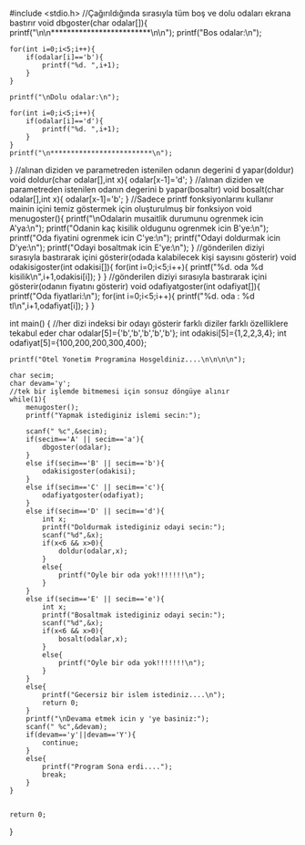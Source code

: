 #include <stdio.h>
//Çağırıldığında sırasıyla tüm boş ve dolu odaları ekrana bastırır
void dbgoster(char odalar[]){
    printf("\n\n*************************\n\n");
    printf("Bos odalar:\n");

    for(int i=0;i<5;i++){
        if(odalar[i]=='b'){
            printf("%d. ",i+1);
        }    
    }

    printf("\nDolu odalar:\n");

    for(int i=0;i<5;i++){
        if(odalar[i]=='d'){
            printf("%d. ",i+1);
        }    
    }
    printf("\n*************************\n");
}
//alınan diziden ve parametreden istenilen odanın degerini d yapar(doldur)
void doldur(char odalar[],int x){
     odalar[x-1]='d';
}
//alınan diziden ve parametreden istenilen odanın degerini b yapar(bosaltır)
void bosalt(char odalar[],int x){
     odalar[x-1]='b';
}
//Sadece printf fonksiyonlarını kullanır mainin içini temiz göstermek için oluşturulmuş bir fonksiyon
void menugoster(){
    printf("\nOdalarin musaitlik durumunu ogrenmek icin A'ya:\n");
    printf("Odanin kaç kisilik oldugunu ogrenmek icin B'ye:\n");
    printf("Oda fiyatini ogrenmek icin C'ye:\n");
    printf("Odayi doldurmak icin D'ye:\n");
    printf("Odayi bosaltmak icin E'ye:\n");
}
//gönderilen diziyi sırasıyla bastırarak içini gösterir(odada kalabilecek kişi sayısını gösterir)
void odakisigoster(int odakisi[]){
    for(int i=0;i<5;i++){
        printf("%d. oda %d kisilik\n",i+1,odakisi[i]);
    }
}
//gönderilen diziyi sırasıyla bastırarak içini gösterir(odanın fiyatını gösterir)
void odafiyatgoster(int odafiyat[]){
    printf("Oda fiyatlari:\n");
    for(int i=0;i<5;i++){
        printf("%d. oda : %d tl\n",i+1,odafiyat[i]);
    }
}


int main()
{
    //her dizi indeksi bir odayı gösterir farklı diziler farklı özelliklere tekabul eder
	char odalar[5]={'b','b','b','b','b'};
	int odakisi[5]={1,2,2,3,4}; 
	int odafiyat[5]={100,200,200,300,400};

    printf("Otel Yonetim Programina Hosgeldiniz....\n\n\n\n");
    
    char secim;
    char devam='y';
    //tek bir işlemde bitmemesi için sonsuz döngüye alınır
    while(1){
        menugoster();
        printf("Yapmak istediginiz islemi secin:");
        
        scanf(" %c",&secim);
        if(secim=='A' || secim=='a'){
            dbgoster(odalar);    
        }
        else if(secim=='B' || secim=='b'){
            odakisigoster(odakisi);
        }
        else if(secim=='C' || secim=='c'){
            odafiyatgoster(odafiyat);    
        }
        else if(secim=='D' || secim=='d'){
            int x;
            printf("Doldurmak istediginiz odayi secin:");
            scanf("%d",&x);
            if(x<6 && x>0){
                doldur(odalar,x);    
            }
            else{
                printf("Oyle bir oda yok!!!!!!!\n");
            }
        }
        else if(secim=='E' || secim=='e'){
            int x;
            printf("Bosaltmak istediginiz odayi secin:");
            scanf("%d",&x);
            if(x<6 && x>0){
                bosalt(odalar,x);    
            }
            else{
                printf("Oyle bir oda yok!!!!!!!\n");
            }    
        }
        else{
            printf("Gecersiz bir islem istediniz....\n");
            return 0;
        }
        printf("\nDevama etmek icin y 'ye basiniz:");
        scanf(" %c",&devam);
        if(devam=='y'||devam=='Y'){
            continue;
        }
        else{
            printf("Program Sona erdi....");
            break;
        }
    }
    
    
    return 0;
}
